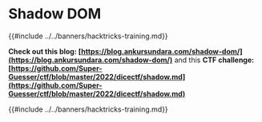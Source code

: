 # Shadow DOM

{{#include ../../banners/hacktricks-training.md}}

**Check out this blog: [https://blog.ankursundara.com/shadow-dom/](https://blog.ankursundara.com/shadow-dom/)** and this **CTF challenge: [https://github.com/Super-Guesser/ctf/blob/master/2022/dicectf/shadow.md](https://github.com/Super-Guesser/ctf/blob/master/2022/dicectf/shadow.md)**

{{#include ../../banners/hacktricks-training.md}}



